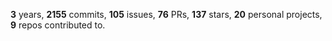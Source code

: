 **3** years, **2155** commits, **105** issues, **76** PRs, **137** stars, **20** personal projects, **9** repos contributed to.
